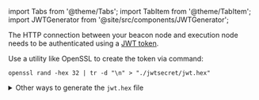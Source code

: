 import Tabs from '@theme/Tabs';
import TabItem from '@theme/TabItem';
import JWTGenerator from '@site/src/components/JWTGenerator';

The HTTP connection between your beacon node and execution node needs to be authenticated using a [JWT token](https://jwt.io/).

Use a utility like OpenSSL to create the token via command: 

```shell
openssl rand -hex 32 | tr -d "\n" > "./jwtsecret/jwt.hex"
```

<details>
    <summary>Other ways to generate the <code>jwt.hex</code> file</summary>
    
<!-- Create fix for rendering -->
<!-- 1. Use the auto-generated random one below (<a href="#generate-jwt" onClick={()=>{ javascript:window.location.reload(); }}>regenerate</a>), and place it into the `./jwtsecret/jwt.hex` file: -->

<!-- <JWTGenerator /> -->

2. Use an execution or consensus client to generate the `./jwtsecret/jwt.hex` file (check their documentation).
3. Use an online generator like [this](https://seanwasere.com/generate-random-hex/). Copy and paste this value into a `./jwtsecret/jwt.hex` file.

For options (1) and (3), create the file by running:

```shell

echo 'PLACE_HERE_YOUR_TOKEN' > ./jwtsecret/jwt.hex

```

</details>